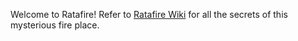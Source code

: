 Welcome to Ratafire!
Refer to [Ratafire Wiki](https://github.com/ratafire/ratafire/wiki) for all the secrets of this mysterious fire place.
